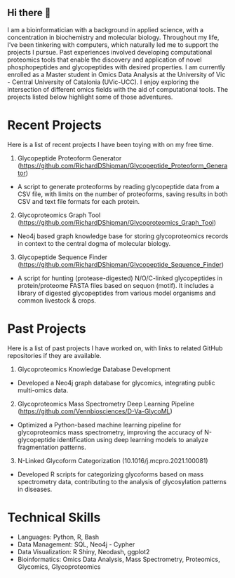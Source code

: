 ## Hi there 👋

<!--
**RichardDShipman/RichardDShipman** is a ✨ _special_ ✨ repository because its `README.md` (this file) appears on your GitHub profile.
-->

I am a bioinformatician with a background in applied science, with a concentration in biochemistry and molecular biology. Throughout my life, I’ve been tinkering with computers, which naturally led me to support the projects I pursue. Past experiences involved developing computational proteomics tools that enable the discovery and application of novel phosphopeptides and glycopeptides with desired properties.  I am currently enrolled as a Master student in Omics Data Analysis at the University of Vic - Central University of Catalonia (UVic-UCC). I enjoy exploring the intersection of different omics fields with the aid of computational tools. The projects listed below highlight some of those adventures.

# Recent Projects

Here is a list of recent projects I have been toying with on my free time.

1. Glycopeptide Proteoform Generator (https://github.com/RichardDShipman/Glycopeptide_Proteoform_Generator)
- A script to generate proteoforms by reading glycopeptide data from a CSV file, with limits on the number of proteoforms, saving results in both CSV and text file formats for each protein.
2. Glycoproteomics Graph Tool (https://github.com/RichardDShipman/Glycoproteomics_Graph_Tool)
- Neo4j based graph knowledge base for storing glycoproteomics records in context to the central dogma of molecular biology.
3. Glycopeptide Sequence Finder (https://github.com/RichardDShipman/Glycopeptide_Sequence_Finder)
- A script for hunting (protease-digested) N/O/C-linked glycopeptides in protein/proteome FASTA files based on sequon (motif). It includes a library of digested glycopeptides from various model organisms and common livestock & crops.

# Past Projects

Here is a list of past projects I have worked on, with links to related GitHub repositories if they are available. 

1.	Glycoproteomics Knowledge Database Development 
- Developed a Neo4j graph database for glycomics, integrating public multi-omics data.
2.	Glycoproteomics Mass Spectrometry Deep Learning Pipeline (https://github.com/Vennbiosciences/D-Va-GlycoML)
- Optimized a Python-based machine learning pipeline for glycoproteomics mass spectrometry, improving the accuracy of N-glycopeptide identification using deep learning models to analyze fragmentation patterns.
3.	N-Linked Glycoform Categorization (10.1016/j.mcpro.2021.100081)
- Developed R scripts for categorizing glycoforms based on mass spectrometry data, contributing to the analysis of glycosylation patterns in diseases.
  
# Technical Skills

- Languages: Python, R, Bash
- Data Management: SQL, Neo4j - Cypher
- Data Visualization: R Shiny, Neodash, ggplot2
- Bioinformatics: Omics Data Analysis, Mass Spectrometry, Proteomics, Glycomics, Glycoproteomics

